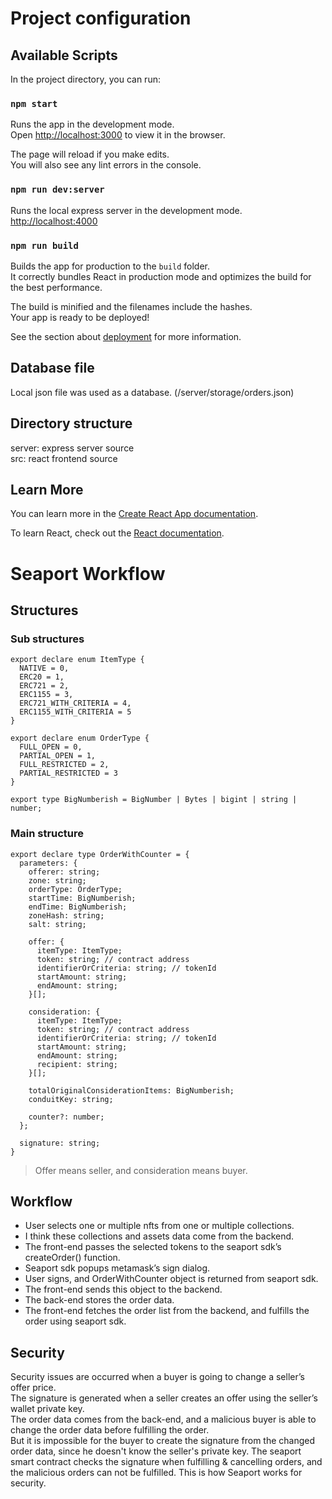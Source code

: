 # Project configuration

## Available Scripts

In the project directory, you can run:

### `npm start`

Runs the app in the development mode.\
Open [http://localhost:3000](http://localhost:3000) to view it in the browser.

The page will reload if you make edits.\
You will also see any lint errors in the console.

### `npm run dev:server`

Runs the local express server in the development mode. [http://localhost:4000](http://localhost:4000)

### `npm run build`

Builds the app for production to the `build` folder.\
It correctly bundles React in production mode and optimizes the build for the best performance.

The build is minified and the filenames include the hashes.\
Your app is ready to be deployed!

See the section about [deployment](https://facebook.github.io/create-react-app/docs/deployment) for more information.

## Database file

Local json file was used as a database. (/server/storage/orders.json)

## Directory structure

server: express server source\
src: react frontend source

## Learn More

You can learn more in the [Create React App documentation](https://facebook.github.io/create-react-app/docs/getting-started).

To learn React, check out the [React documentation](https://reactjs.org/).

# Seaport Workflow
## Structures
### Sub structures

```
export declare enum ItemType {
  NATIVE = 0,
  ERC20 = 1,
  ERC721 = 2,
  ERC1155 = 3,
  ERC721_WITH_CRITERIA = 4,
  ERC1155_WITH_CRITERIA = 5
}
```

```
export declare enum OrderType {
  FULL_OPEN = 0,
  PARTIAL_OPEN = 1,
  FULL_RESTRICTED = 2,
  PARTIAL_RESTRICTED = 3
}
```

```
export type BigNumberish = BigNumber | Bytes | bigint | string | number;
```

### Main structure

```
export declare type OrderWithCounter = {
  parameters: {
    offerer: string;
    zone: string;
    orderType: OrderType;
    startTime: BigNumberish;
    endTime: BigNumberish;
    zoneHash: string;
    salt: string;
 
    offer: {
      itemType: ItemType;
      token: string; // contract address
      identifierOrCriteria: string; // tokenId
      startAmount: string;
      endAmount: string;
    }[];
 
    consideration: {
      itemType: ItemType;
      token: string; // contract address
      identifierOrCriteria: string; // tokenId
      startAmount: string;
      endAmount: string;
      recipient: string;
    }[];
 
    totalOriginalConsiderationItems: BigNumberish;
    conduitKey: string;
 
    counter?: number;
  };
 
  signature: string;
}
```


>Offer means seller, and consideration means buyer.

## Workflow

- User selects one or multiple nfts from one or multiple collections.
- I think these collections and assets data come from the backend.
- The front-end passes the selected tokens to the seaport sdk’s createOrder() function.
- Seaport sdk popups metamask’s sign dialog.
- User signs, and OrderWithCounter object is returned from seaport sdk.
- The front-end sends this object to the backend.
- The back-end stores the order data.
- The front-end fetches the order list from the backend, and fulfills the order using seaport sdk.

## Security
Security issues are occurred when a buyer is going to change a seller’s offer price.  
The signature is generated when a seller creates an offer using the seller’s wallet private key.  
The order data comes from the back-end, and a malicious buyer is able to change the order data before fulfilling the order.  
But it is impossible for the buyer to create the signature from the changed order data, since he doesn't know the seller's private key.
The seaport smart contract checks the signature when fulfilling & cancelling orders, and the malicious orders can not be fulfilled.
This is how Seaport works for security.
